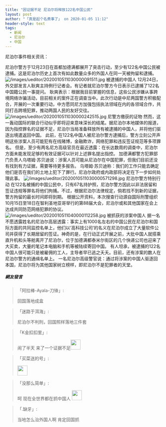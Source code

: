 ```yaml
---
title: "因证据不足 尼泊尔将释放122名中国公民"
layout: post
author: "「真是起个名费事了」 on 2020-01-05 11:12"
header-style: text
tags:
  - 新闻
  - 尼泊尔
  - 中国
---
```


<span style="text-indent: 2em;">尼泊尔事件相关资讯：</span>



<span style="text-indent: 2em;">尼泊尔警方于12月23日在首都加德满都展开了突击行动，至少有122名中国公民被逮捕。这是尼泊尔历史上首次有如此数量众多的外国人在同一天被拘留和逮捕。</span><br>
<img src="http://images.feileyuan.com/images/ueditor/2020010511030000091511.jpg" title="/images/ueditor/2020010511030000091511.jpg" alt="/images/ueditor/2020010511030000091511.jpg">
被逮捕的中国人
12月24日，外交部发言人耿爽主持例行记者会。有记者就尼泊尔警方今日表示已逮捕了122名中国籍公民一事提问。
耿爽表示：根据我目前掌握的信息，这些公民涉嫌从事跨境网络诈骗活动，目前相关的案件正在调查当中。此次行动是中尼两国警方积极配合，开展的一次重要行动，中方愿同尼方加强包括执法领域在内的各领域合作，共同打击跨境犯罪，推动两国人民的友好交往。
<img src="http://images.feileyuan.com/images/ueditor/2020010511030000242515.jpg" title="/images/ueditor/2020010511030000242515.jpg" alt="/images/ueditor/2020010511030000242515.jpg">
尼警方缴获的证物
然而，这一轰动国际的联合行动似乎即将迎来意味深长的结尾。<span style="text-indent: 2em;">据尼泊尔本地媒体的报道，因为指控罪名的证据不足，尼泊尔当局准备释放所有被逮捕的中国人，并将他们驱逐出境遣返回中国。</span>
此前，在122名中国人被尼泊尔警方逮捕后，警方立刻公开声明这些涉案人员可能犯有在线赌博，金融欺诈，网络犯罪和违反签证规范等多项罪名。
但是，至少有两名尼方高级官员在最近透露：在长达数周的调查中，尼泊尔方面未能发现足够的有效证据可以针对上述罪名提出指控。
加德满都警方犯罪部门负责人乌塔姆·苏贝迪说：涉案人员可能从尼泊尔在中国犯罪，但我们目前还没有找到有力证据，需要等待更多报告。
乌塔姆·苏贝迪称：我们的工作只能去确定他们是否在我们的土地上犯下了罪行。尼泊尔政府或内政部将决定在下一步如何处理此事。
<img src="http://images.feileyuan.com/images/ueditor/2020010511030000571298.jpg" title="/images/ueditor/2020010511030000571298.jpg" alt="/images/ueditor/2020010511030000571298.jpg">
尼泊尔警方特别行动
在122名被捕的中国公民中，只有67名持护照，尼泊尔警方因此以非法居留和签证违规等罪名将他们拘捕。不过，根据尼泊尔法律规定，倘若找不到新的证据，警方拘留的最长时间即将到期。
根据公开资料，本次搜查行动源自国际刑警组织10月15日至18日在智利圣地亚哥举行的第88届大会，尼泊尔或和其他国家在会上达成共同防范网络犯罪的协议。
<img src="http://images.feileyuan.com/images/ueditor/2020010511040000112258.jpg" title="/images/ueditor/2020010511040000112258.jpg" alt="/images/ueditor/2020010511040000112258.jpg">
被抓获的涉案中国人
据一名不愿透露姓名的尼泊尔高层透露：事实上有1000名左右的中国公民在尼泊尔和国际方面的共同监控名单上，他们以‘高科技公司’的名义在尼泊尔成立了大量软件公司并获得了长期居留的签证。神奇的是，在行动正式开展之前，大批中国人就搭乘直升机和头等舱离开了尼泊尔，位于加德满都泰米尔街区的几个快递公司也迎来了大买卖，大量的笔记本电脑和手机等被陆续寄回中国。
有人坦承，被逮捕的122名中国人很可能只是被雇佣的工人，主导者早已逃之夭夭。目前，还有涉案的数人在尼泊尔警方的通缉名单上。
一名尼泊尔高级警官说：通过将涉案的中国人驱逐回本国，尼泊尔将为其他国家树立榜样，即尼泊尔不是犯罪者的天堂。
<input type="hidden" value="菲乐园提供">

##### 網友發言 
> 「阿拉棒-Ayala-刀锋」:
> <p>回国落地成盒</p>

> 「迷路于洱海」:
> <p>尼泊尔不判刑，回国照样落地三件套<br></p>

> 「K金扣扣里」:
> <p>闹了半天 来了一个证据不足<img src="http://images.feileyuan.com/images/ueditor/dialogs/emotion/images/default/df_029.gif" width="32" height="32"></p>

> 「买菜送的号」:
> <p><img src="http://images.feileyuan.com/images/ueditor/dialogs/emotion/images/default/df_028.gif" width="32" height="32"></p>

> 「没那么简单」:
> <p>呵 现在全世界都在抓中国人&nbsp;<img src="http://images.feileyuan.com/images/ueditor/dialogs/emotion/images/default/df_029.gif" width="32" height="32"></p>

> 「.缺牙」:
> <p>当地怎么治外国人啊 肯定回国抓</p>


